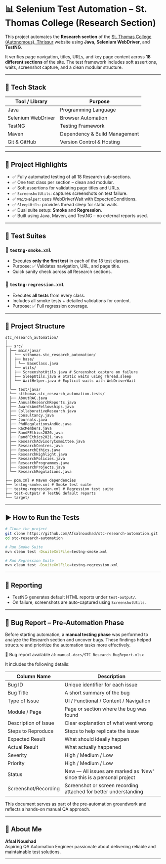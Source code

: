 # 📊 Selenium Test Automation – St. Thomas College (Research Section)

This project automates the **Research section** of the [St. Thomas College (Autonomous), Thrissur](https://stthomas.ac.in/) website using **Java**, **Selenium WebDriver**, and **TestNG**.

It verifies page navigation, titles, URLs, and key page content across **18 different sections** of the site. The test framework includes soft assertions, waits, screenshot capture, and a clean modular structure.

---

## 🚀 Tech Stack

| Tool / Library       | Purpose                             |
|----------------------|-------------------------------------|
| Java                 | Programming Language                |
| Selenium WebDriver   | Browser Automation                  |
| TestNG               | Testing Framework                   |
| Maven                | Dependency & Build Management       |
| Git & GitHub         | Version Control & Hosting           |

---

## 🧠 Project Highlights

- ✅ Fully automated testing of all 18 Research sub-sections.
- ✅ One test class per section – clean and modular.
- ✅ Soft assertions for validating page titles and URLs.
- ✅ `ScreenshotUtils`: captures screenshots on test failure.
- ✅ `WaitHelper`: uses WebDriverWait with ExpectedConditions.
- ✅ `SleepUtils`: provides thread sleep for static waits.
- ✅ Dual suite setup: **Smoke** and **Regression**.
- ✅ Built using Java, Maven, and TestNG – no external reports used.

---

## 🧪 Test Suites

### 🔹 `testng-smoke.xml`
- Executes **only the first test** in each of the 18 test classes.
- Purpose: ✅ Validates navigation, URL, and page title.
- Quick sanity check across all Research sections.

### 🔹 `testng-regression.xml`
- Executes **all tests** from every class.
- Includes all smoke tests + detailed validations for content.
- Purpose: ✅ Full regression coverage.

---

## 📁 Project Structure
```
stc_research_automation/
│
├── src/
│ ├── main/java/
│ │ └── stthomas.stc_research_automation/
│ │ ├── base/
│ │ │ └── BaseClass.java
│ │ └── utils/
│ │ ├── ScreenshotUtils.java # Screenshot capture on failure
│ │ ├── SleepUtils.java # Static waits using Thread.sleep
│ │ └── WaitHelper.java # Explicit waits with WebDriverWait
│ │
│ └── test/java/
│ └── stthomas.stc_research_automation.tests/
│ ├── AboutRAC.java
│ ├── AnnualResearchReports.java
│ ├── AwardsAndFellowships.java
│ ├── CollaborativeResearch.java
│ ├── Consultancy.java
│ ├── Journals.java
│ ├── PhdRegulationsAndUo.java
│ ├── RacMembers.java
│ ├── RandPEthics2020.java
│ ├── RandPEthics2021.java
│ ├── ResearchAdvisoryCommittee.java
│ ├── ResearchCentres.java
│ ├── ResearchEthics.java
│ ├── ResearchHighlight.java
│ ├── ResearchPolicies.java
│ ├── ResearchProgrammes.java
│ ├── ResearchProjects.java
│ └── ResearchRegulations.java
│
├── pom.xml # Maven dependencies
├── testng-smoke.xml # Smoke test suite
├── testng-regression.xml # Regression test suite
├── test-output/ # TestNG default reports 
└── target/
```

---

## ▶ How to Run the Tests


```bash
# Clone the project
git clone https://github.com/Afsalnoushad/stc-research-automation.git
cd stc-research-automation

# Run Smoke Suite
mvn clean test -DsuiteXmlFile=testng-smoke.xml

# Run Regression Suite
mvn clean test -DsuiteXmlFile=testng-regression.xml
```

---

## 📸 Reporting

- TestNG generates default HTML reports under `test-output/`.
- On failure, screenshots are auto-captured using `ScreenshotUtils`.

---


## 🐞 Bug Report – Pre-Automation Phase

Before starting automation, a **manual testing phase** was performed to analyze the Research section and uncover bugs. These findings helped structure and prioritize the automation tasks more effectively.

📁 Bug report available at: `manual-docs/STC_Research_BugReport.xlsx`

It includes the following details:

| Column Name           | Description                                                                 |
|-----------------------|-----------------------------------------------------------------------------|
| Bug ID                | Unique identifier for each issue                                            |
| Bug Title             | A short summary of the bug                                                  |
| Type of Issue         | UI / Functional / Content / Navigation                                      |
| Module / Page         | Page or section where the bug was found                                     |
| Description of Issue  | Clear explanation of what went wrong                                        |
| Steps to Reproduce    | Steps to help replicate the issue                                           |
| Expected Result       | What should ideally happen                                                  |
| Actual Result         | What actually happened                                                      |
| Severity              | High / Medium / Low                                                         |
| Priority              | High / Medium / Low                                                         |
| Status                | New — All issues are marked as 'New' since this is a personal project       |
| Screenshot/Recording  | Screenshot or screen recording attached for better understanding            |


This document serves as part of the pre-automation groundwork and reflects a hands-on manual QA approach.

---


## 👤 About Me

**Afsal Noushad**  
Aspiring QA Automation Engineer passionate about delivering reliable and maintainable test solutions.

---




